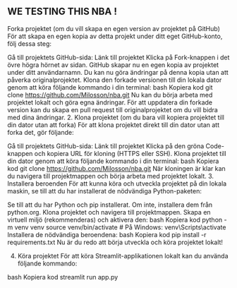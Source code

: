 
## WE TESTING THIS NBA ! 



 Forka projektet (om du vill skapa en egen version av projektet på GitHub)
För att skapa en egen kopia av detta projekt under ditt eget GitHub-konto, följ dessa steg:

Gå till projektets GitHub-sida: Länk till projektet
Klicka på Fork-knappen i det övre högra hörnet av sidan.
GitHub skapar nu en egen kopia av projektet under ditt användarnamn. Du kan nu göra ändringar på denna kopia utan att påverka originalprojektet.
Klona den forkade versionen till din lokala dator genom att köra följande kommando i din terminal:
bash
Kopiera kod
git clone https://github.com/Milosson/nba.git
Nu kan du börja arbeta med projektet lokalt och göra egna ändringar. För att uppdatera din forkade version kan du skapa en pull request till originalprojektet om du vill bidra med dina ändringar.
2. Klona projektet (om du bara vill kopiera projektet till din dator utan att forka)
För att klona projektet direkt till din dator utan att forka det, gör följande:

Gå till projektets GitHub-sida: Länk till projektet
Klicka på den gröna Code-knappen och kopiera URL
för kloning (HTTPS eller SSH).
Klona projektet till din dator genom att köra följande kommando i din terminal:
bash
Kopiera kod
git clone https://github.com/Milosson/nba.git
När kloningen är klar kan du navigera till projektmappen och börja arbeta med projektet lokalt.
3. Installera beroenden
För att kunna köra och utveckla projektet på din lokala maskin, se till att du har installerat de nödvändiga Python-paketen:

Se till att du har Python och pip installerat. Om inte, installera dem från python.org.
Klona projektet och navigera till projektmappen.
Skapa en virtuell miljö (rekommenderas) och aktivera den:
bash
Kopiera kod
python -m venv venv
source venv/bin/activate  # På Windows: venv\Scripts\activate
Installera de nödvändiga beroendena:
bash
Kopiera kod
pip install -r requirements.txt
Nu är du redo att börja utveckla och köra projektet lokalt!

4. Köra projektet
För att köra Streamlit-applikationen lokalt kan du använda följande kommando:

bash
Kopiera kod
streamlit run app.py
